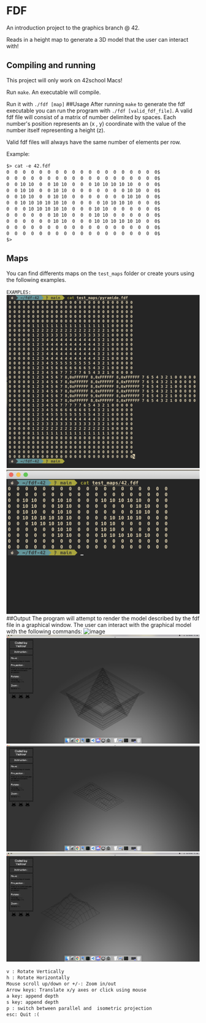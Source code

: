 # FDF 
An introduction project to the graphics branch @ 42.</br>

Reads in a height map to generate a 3D model that the user can interact with!

## Compiling and running
This project will only work on 42school Macs!

Run `make`. An executable will compile.

Run it with `./fdf [map]`
##Usage
After running `make` to generate the fdf executable you can run the program with `./fdf [valid_fdf_file]`.
A valid fdf file will consist of a matrix of number delimited by spaces. Each number's position represents an (x , y) coordinate with the value of the number itself representing a height (z).

Valid fdf files will always have the same number of elements per row.

Example:
```
$> cat -e 42.fdf
0  0  0  0  0  0  0  0  0  0  0  0  0  0  0  0  0  0  0$
0  0  0  0  0  0  0  0  0  0  0  0  0  0  0  0  0  0  0$
0  0 10 10  0  0 10 10  0  0  0 10 10 10 10 10  0  0  0$
0  0 10 10  0  0 10 10  0  0  0  0  0  0  0 10 10  0  0$
0  0 10 10  0  0 10 10  0  0  0  0  0  0  0 10 10  0  0$
0  0 10 10 10 10 10 10  0  0  0  0 10 10 10 10  0  0  0$
0  0  0 10 10 10 10 10  0  0  0 10 10  0  0  0  0  0  0$
0  0  0  0  0  0 10 10  0  0  0 10 10  0  0  0  0  0  0$
0  0  0  0  0  0 10 10  0  0  0 10 10 10 10 10 10  0  0$
0  0  0  0  0  0  0  0  0  0  0  0  0  0  0  0  0  0  0$
0  0  0  0  0  0  0  0  0  0  0  0  0  0  0  0  0  0  0$
$>
```
## Maps

You can find differents maps on the `test_maps` folder or create yours using the following examples.

`EXAMPLES:`</br>
![pyra.fdf](/image/pyramap.png)</br>
![42.fdf](/image/42map.png)<br>
##Output
The program will attempt to render the model described by the fdf file in a graphical window.
The user can interact with the graphical model with the following commands:
![image](image/t1.png)
![image](image/pyra.png)
![image](image/42.png)
![image](image/fract.png)
```
v : Rotate Vertically
h : Rotate Horizontally 
Mouse scroll up/down or +/-: Zoom in/out
Arrow keys: Translate x/y axes or click using mouse
a key: append depth  
s key: append depth  
p : switch between parallel and  isometric projection
esc: Quit :(
```
